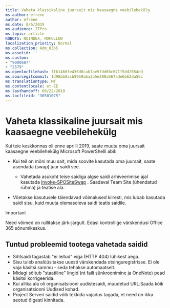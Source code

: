 ```yaml
---
title: Vaheta klassikaline juursait mis kaasaegne veebilehekülg
ms.author: efrene
author: efrene
ms.date: 8/6/2019
ms.audience: ITPro
ms.topic: article
ROBOTS: NOINDEX, NOFOLLOW
localization_priority: Normal
ms.collection: Adm_O365
ms.assetid: ''
ms.custom:
- "9000687"
- "2579"
ms.openlocfilehash: ffb1466fe436d6cab7ae5fdd60c671f5dd2654dd
ms.sourcegitcommit: 1d98db8acb9959aba3b5e308a567ade6b62da56c
ms.translationtype: MT
ms.contentlocale: et-EE
ms.lasthandoff: 08/22/2019
ms.locfileid: "36501075"
---
```

# <a name="swap-your-classic-root-site-with-a-modern-site"></a>Vaheta klassikaline juursait mis kaasaegne veebilehekülg

Kui teie keskkonnas oli enne aprilli 2019, saate muuta oma juursait kaasaegne veebilehekülg Microsoft PowerShelli abil:

- Kui teil on mõni muu sait, mida soovite kasutada oma juursait, saate asendada (swap) juur saidi see. 
    - Vahetada asukoht teise saidiga algse saidi arhiveerimise ajal kasutada [Invoke-SPOSiteSwap](https://docs.microsoft.com/powershell/module/sharepoint-online/invoke-spositeswap?view=sharepoint-ps) . Saadaval Team Site (ühendatud rühma) ja teatise ala. 

- Võetakse kasutusele täiendavad võimalused kiiresti, mis lubab kasutada saidi sisu, kuid muuta olemasoleva saidi teatis saidile. 
>[!Important]
>Need võimed on rullitakse järk-järgult. Edasi kontrollige värskendusi Office 365 sõnumikeskus. 

## <a name="known-issues-with-swapping-sites"></a>Tuntud probleemid tootega vahetada saidid

- Sihtsaidi tagastab "ei leitud" viga (HTTP 404) lühikest aega.
- Sisu tuleb analüüsitakse uuesti värskendada otsinguregistrisse. Ei ole vaja käsitsi sammu - seda tehakse automaatselt.
- Midagi sõltub "staatiline" lingid (nt faili sünkroonimine ja OneNote) pead käsitsi korrigeerida.
- Kui allika ala oli organisatsiooni uudistesaidi, muudetud URL.Saada kõik organisatsiooni Uudised kohad.
- Project Serveri saidid võib tekkida vajadus tagada, et need on ikka seotud õigesti kinnitada.





